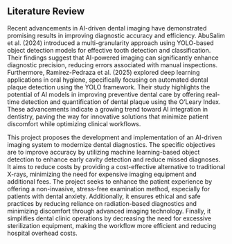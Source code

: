 ## Literature Review

Recent advancements in AI-driven dental imaging have demonstrated promising results in improving diagnostic accuracy and efficiency. AbuSalim et al. (2024) introduced a multi-granularity approach using YOLO-based object detection models for effective tooth detection and classification. Their findings suggest that AI-powered imaging can significantly enhance diagnostic precision, reducing errors associated with manual inspections. Furthermore, Ramírez-Pedraza et al. (2025) explored deep learning applications in oral hygiene, specifically focusing on automated dental plaque detection using the YOLO framework. Their study highlights the potential of AI models in improving preventive dental care by offering real-time detection and quantification of dental plaque using the O’Leary Index. These advancements indicate a growing trend toward AI integration in dentistry, paving the way for innovative solutions that minimize patient discomfort while optimizing clinical workflows. 


This project proposes the development and implementation of an AI-driven imaging system to modernize dental diagnostics. The specific objectives are to improve accuracy by utilizing machine learning-based object detection to enhance early cavity detection and reduce missed diagnoses. It aims to reduce costs by providing a cost-effective alternative to traditional X-rays, minimizing the need for expensive imaging equipment and additional fees. The project seeks to enhance the patient experience by offering a non-invasive, stress-free examination method, especially for patients with dental anxiety. Additionally, it ensures ethical and safe practices by reducing reliance on radiation-based diagnostics and minimizing discomfort through advanced imaging technology. Finally, it simplifies dental clinic operations by decreasing the need for excessive sterilization equipment, making the workflow more efficient and reducing hospital overhead costs. 
